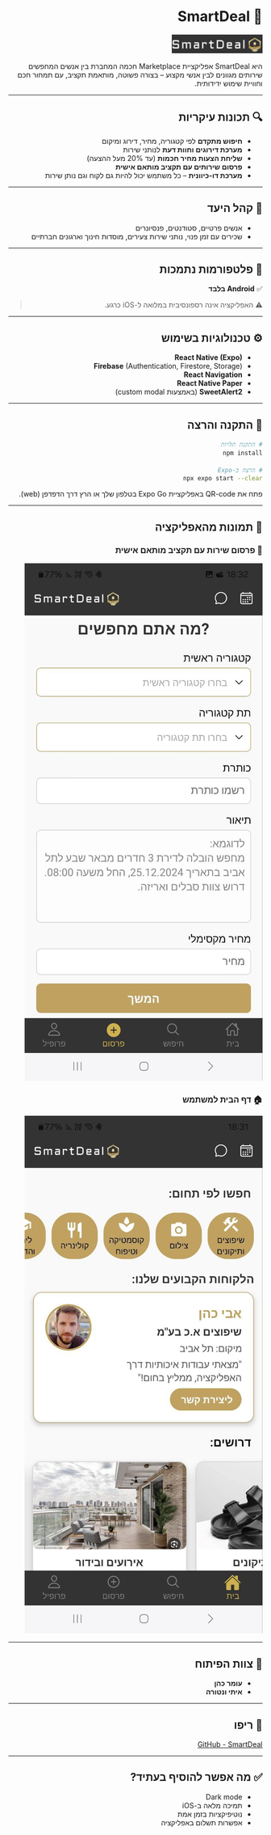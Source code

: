 <div dir="rtl">

# 💼 SmartDeal

<img src="./assets/logo/logo2.png" alt="SmartDeal Logo" width="180"/>

היא SmartDeal אפליקציית Marketplace חכמה המחברת בין אנשים המחפשים שירותים מגוונים לבין אנשי מקצוע – בצורה פשוטה, מותאמת תקציב, עם תמחור חכם וחוויית שימוש ידידותית.

---

## 🔍 תכונות עיקריות

- **חיפוש מתקדם** לפי קטגוריה, מחיר, דירוג ומיקום
- **מערכת דירוגים וחוות דעת** לנותני שירות
- **שליחת הצעות מחיר חכמות** (עד 20% מעל ההצעה)
- **פרסום שירותים עם תקציב מותאם אישית**
- **מערכת דו-כיוונית** – כל משתמש יכול להיות גם לקוח וגם נותן שירות

---

## 🎯 קהל היעד

- אנשים פרטיים, סטודנטים, פנסיונרים
- שכירים עם זמן פנוי, נותני שירות צעירים, מוסדות חינוך וארגונים חברתיים

---

## 📱 פלטפורמות נתמכות

✅ **Android בלבד**

> ⚠️ האפליקציה אינה רספונסיבית במלואה ל-iOS כרגע.

---

## ⚙️ טכנולוגיות בשימוש

- **React Native (Expo)**
- **Firebase** (Authentication, Firestore, Storage)
- **React Navigation**
- **React Native Paper**
- **SweetAlert2** (באמצעות custom modal)

---

## 🚀 התקנה והרצה

```bash
# התקנת תלויות
npm install

# הרצה ב-Expo
npx expo start --clear
```

פתח את QR-code באפליקציית Expo Go בטלפון שלך או הרץ דרך הדפדפן (web).

---

## 📸 תמונות מהאפליקציה

### 🧾 פרסום שירות עם תקציב מותאם אישית

![פרסום שירות](./assets/images/postScreen.jpg)

### 🏠 דף הבית למשתמש

![דף הבית](./assets/images/HomeScreen.jpg)

---

## 👥 צוות הפיתוח

- **עומר כהן**
- **איתי ונטורה**

---

## 🔗 ריפו

[GitHub - SmartDeal](https://github.com/omercod/SmartDeal)

---

## ✅ מה אפשר להוסיף בעתיד?

- Dark mode
- תמיכה מלאה ב-iOS
- נוטיפיקציות בזמן אמת
- אפשרות תשלום באפליקציה

</div>
